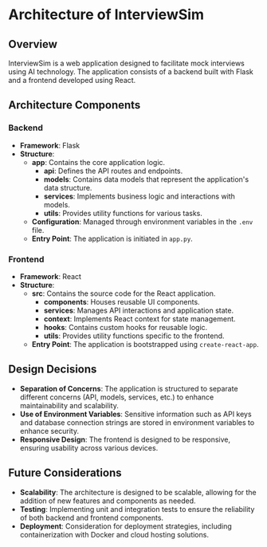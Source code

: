 # Architecture of InterviewSim

## Overview
InterviewSim is a web application designed to facilitate mock interviews using AI technology. The application consists of a backend built with Flask and a frontend developed using React. 

## Architecture Components

### Backend
- **Framework**: Flask
- **Structure**:
  - **app**: Contains the core application logic.
    - **api**: Defines the API routes and endpoints.
    - **models**: Contains data models that represent the application's data structure.
    - **services**: Implements business logic and interactions with models.
    - **utils**: Provides utility functions for various tasks.
  - **Configuration**: Managed through environment variables in the `.env` file.
  - **Entry Point**: The application is initiated in `app.py`.

### Frontend
- **Framework**: React
- **Structure**:
  - **src**: Contains the source code for the React application.
    - **components**: Houses reusable UI components.
    - **services**: Manages API interactions and application state.
    - **context**: Implements React context for state management.
    - **hooks**: Contains custom hooks for reusable logic.
    - **utils**: Provides utility functions specific to the frontend.
  - **Entry Point**: The application is bootstrapped using `create-react-app`.

## Design Decisions
- **Separation of Concerns**: The application is structured to separate different concerns (API, models, services, etc.) to enhance maintainability and scalability.
- **Use of Environment Variables**: Sensitive information such as API keys and database connection strings are stored in environment variables to enhance security.
- **Responsive Design**: The frontend is designed to be responsive, ensuring usability across various devices.

## Future Considerations
- **Scalability**: The architecture is designed to be scalable, allowing for the addition of new features and components as needed.
- **Testing**: Implementing unit and integration tests to ensure the reliability of both backend and frontend components.
- **Deployment**: Consideration for deployment strategies, including containerization with Docker and cloud hosting solutions.